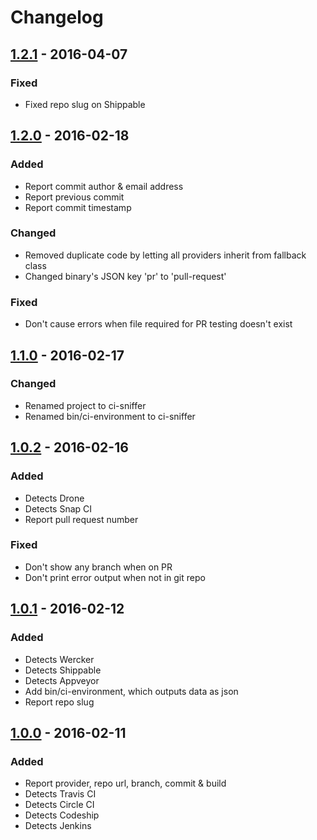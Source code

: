 # Changelog


## [1.2.1] - 2016-04-07
### Fixed
- Fixed repo slug on Shippable


## [1.2.0] - 2016-02-18
### Added
- Report commit author & email address
- Report previous commit
- Report commit timestamp

### Changed
- Removed duplicate code by letting all providers inherit from fallback class
- Changed binary's JSON key 'pr' to 'pull-request'

### Fixed
- Don't cause errors when file required for PR testing doesn't exist


## [1.1.0] - 2016-02-17
### Changed
- Renamed project to ci-sniffer
- Renamed bin/ci-environment to ci-sniffer


## [1.0.2] - 2016-02-16
### Added
- Detects Drone
- Detects Snap CI
- Report pull request number

### Fixed
- Don't show any branch when on PR
- Don't print error output when not in git repo


## [1.0.1] - 2016-02-12
### Added
- Detects Wercker
- Detects Shippable
- Detects Appveyor
- Add bin/ci-environment, which outputs data as json
- Report repo slug


## [1.0.0] - 2016-02-11
### Added
- Report provider, repo url, branch, commit & build
- Detects Travis CI
- Detects Circle CI
- Detects Codeship
- Detects Jenkins


[1.0.0]: https://github.com/matthiasmullie/ci-sniffer/compare/ab538de31ace283fcbe74e4d66a67d0c229af5a1...1.0.0
[1.0.1]: https://github.com/matthiasmullie/ci-sniffer/compare/1.0.0...1.0.1
[1.0.2]: https://github.com/matthiasmullie/ci-sniffer/compare/1.0.1...1.0.2
[1.1.0]: https://github.com/matthiasmullie/ci-sniffer/compare/1.0.2...1.1.0
[1.2.0]: https://github.com/matthiasmullie/ci-sniffer/compare/1.1.0...1.2.0
[1.2.1]: https://github.com/matthiasmullie/ci-sniffer/compare/1.2.0...1.2.1
